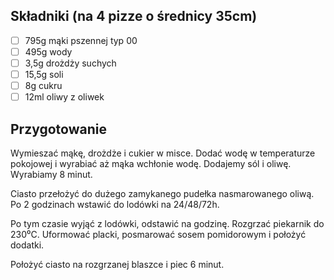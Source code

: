 ## Składniki (na 4 pizze o średnicy 35cm)

* [ ] 795g mąki pszennej typ 00
* [ ] 495g wody
* [ ] 3,5g drożdży suchych
* [ ] 15,5g soli
* [ ] 8g cukru
* [ ] 12ml oliwy z oliwek

## Przygotowanie

Wymieszać mąkę, drożdże i cukier w misce. Dodać wodę w temperaturze pokojowej i wyrabiać aż mąka wchłonie wodę. Dodajemy sól i oliwę. Wyrabiamy 8 minut.

Ciasto przełożyć do dużego zamykanego pudełka nasmarowanego oliwą. Po 2 godzinach wstawić do lodówki na 24/48/72h.

Po tym czasie wyjąć z lodówki, odstawić na godzinę.
Rozgrzać piekarnik do 230⁰C. Uformować placki, posmarować sosem pomidorowym i położyć dodatki.

Położyć ciasto na rozgrzanej blaszce i piec 6 minut.
